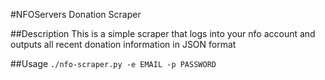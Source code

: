 #NFOServers Donation Scraper

##Description
This is a simple scraper that logs into your nfo account and outputs all recent donation information in JSON format

##Usage
`./nfo-scraper.py -e EMAIL -p PASSWORD`
